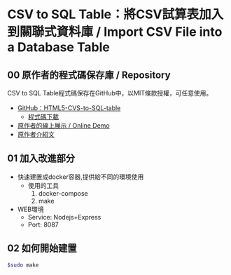 CSV to SQL Table：將CSV試算表加入到關聯式資料庫 / Import CSV File into a Database Table
===

## 00 原作者的程式碼保存庫 / Repository

CSV to SQL Table程式碼保存在GitHub中，以MIT條款授權，可任意使用。

- [GitHub：HTML5-CVS-to-SQL-table](https://github.com/pulipulichen/HTML5-CVS-to-SQL-table)
    * [程式碼下載](https://github.com/pulipulichen/HTML5-CVS-to-SQL-table/archive/master.zip)
- [原作者的線上展示 / Online Demo](https://pulipulichen.github.io/HTML5-CVS-to-SQL-table/)
- [原作者介紹文](https://blog.pulipuli.info/2017/11/csv-to-sql-tablecsv-import-csv-file.html)

## 01 加入改進部分
- 快速建置成docker容器,提供給不同的環境使用
  * 使用的工具
    1. docker-compose
    2. make
- WEB環境
  * Service: Nodejs+Express
  * Port: 8087

## 02 如何開始建置
```bash
$sudo make
```